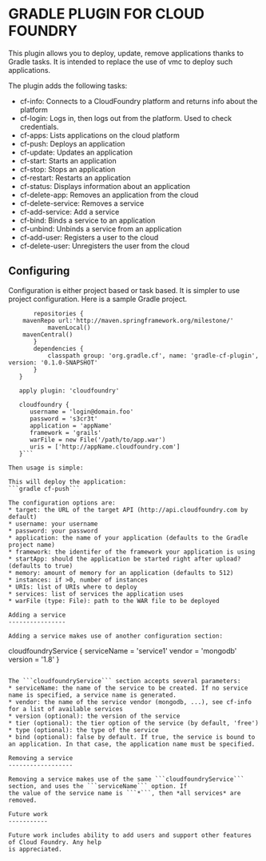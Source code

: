 GRADLE PLUGIN FOR CLOUD FOUNDRY
===============================

This plugin allows you to deploy, update, remove applications thanks to Gradle tasks. It is intended to
replace the use of vmc to deploy such applications.

The plugin adds the following tasks:

* cf-info: Connects to a CloudFoundry platform and returns info about the platform
* cf-login: Logs in, then logs out from the platform. Used to check credentials.
* cf-apps: Lists applications on the cloud platform
* cf-push: Deploys an application
* cf-update: Updates an application
* cf-start: Starts an application
* cf-stop: Stops an application
* cf-restart: Restarts an application
* cf-status: Displays information about an application
* cf-delete-app: Removes an application from the cloud
* cf-delete-service: Removes a service
* cf-add-service: Add a service
* cf-bind: Binds a service to an application
* cf-unbind: Unbinds a service from an application
* cf-add-user: Registers a user to the cloud
* cf-delete-user: Unregisters the user from the cloud

Configuring
-----------

Configuration is either project based or task based. It is simpler to use project configuration. Here is a sample
Gradle project.

```buildscript {
       repositories {
   	mavenRepo url:'http://maven.springframework.org/milestone/'
           mavenLocal()
   	mavenCentral()
       }
       dependencies {
           classpath group: 'org.gradle.cf', name: 'gradle-cf-plugin', version: '0.1.0-SNAPSHOT'
       }
   }

   apply plugin: 'cloudfoundry'

   cloudfoundry {
      username = 'login@domain.foo'
      password = 's3cr3t'
      application = 'appName'
      framework = 'grails'
      warFile = new File('/path/to/app.war')
      uris = ['http://appName.cloudfoundry.com']
   }```

Then usage is simple:

This will deploy the application:
```gradle cf-push```

The configuration options are:
* target: the URL of the target API (http://api.cloudfoundry.com by default)
* username: your username
* password: your password
* application: the name of your application (defaults to the Gradle project name)
* framework: the identifer of the framework your application is using
* startApp: should the application be started right after upload? (defaults to true)
* memory: amount of memory for an application (defaults to 512)
* instances: if >0, number of instances
* URIs: list of URIs where to deploy
* services: list of services the application uses
* warFile (type: File): path to the WAR file to be deployed

Adding a service
----------------

Adding a service makes use of another configuration section:
```
cloudfoundryService {
  	serviceName = 'service1'
   	vendor = 'mongodb'
   	version = '1.8'
   }
```

The ```cloudfoundryService``` section accepts several parameters:
* serviceName: the name of the service to be created. If no service name is specified, a service name is generated.
* vendor: the name of the service vendor (mongodb, ...), see cf-info for a list of available services
* version (optional): the version of the service
* tier (optional): the tier option of the service (by default, 'free')
* type (optional): the type of the service
* bind (optional): false by default. If true, the service is bound to an application. In that case, the application name must be specified.

Removing a service
------------------

Removing a service makes use of the same ```cloudfoundryService``` section, and uses the ```serviceName``` option. If
the value of the service name is ```*```, then *all services* are removed.

Future work
-----------

Future work includes ability to add users and support other features of Cloud Foundry. Any help
is appreciated.